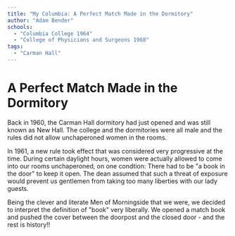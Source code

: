 ```yaml
---
title: "My Columbia: A Perfect Match Made in the Dormitory"
author: "Adam Bender"
schools:
  - "Columbia College 1964"
  - "College of Physicians and Surgeons 1968"
tags:
  - "Carman Hall"
---
```


# A Perfect Match Made in the Dormitory

Back in 1960, the Carman Hall dormitory had just opened and was still known as New Hall. The college and the dormitories were all male and the rules did not allow unchaperoned women in the rooms.

In 1961, a new rule took effect that was considered very progressive at the time. During certain daylight hours, women were actually allowed to come into our rooms unchaperoned, on one condtion: There had to be "a book in the door" to keep it open. The dean assumed that such a threat of exposure would prevent us gentlemen from taking too many liberties with our lady guests.

Being the clever and literate Men of Morningside that we were, we decided to interpret the definition of "book" very liberally. We opened a match book and pushed the cover between the doorpost and the closed door  - and the rest is history!!

